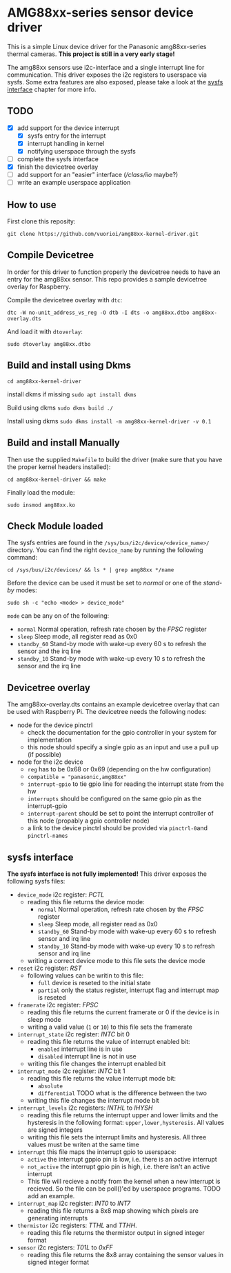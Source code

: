 # AMG88xx-series sensor device driver
This is a simple Linux device driver for the Panasonic amg88xx-series thermal cameras.
**This project is still in a very early stage!**

The amg88xx sensors use i2c-interface and a single interrupt line for communication.
This driver exposes the i2c registers to userspace via sysfs. Some extra features are
also exposed, please take a look at the [sysfs interface](#sysfs-interface) chapter for more info.

## TODO
- [X] add support for the device interrupt
  - [X] sysfs entry for the interrupt
  - [X] interrupt handling in kernel
  - [X] notifying userspace through the sysfs
- [ ] complete the sysfs interface
- [X] finish the devicetree overlay
- [ ] add support for an "easier" interface (_/class/iio_ maybe?)
- [ ] write an example userspace application

## How to use
First clone this reposity:

`git clone https://github.com/vuorioi/amg88xx-kernel-driver.git`

## Compile Devicetree

In order for this driver to function properly the devicetree needs to have an entry
for the amg88xx sensor. This repo provides a sample devicetree overlay for Raspberry.

Compile the devicetree overlay with `dtc`:

`dtc -W no-unit_address_vs_reg -O dtb -I dts -o amg88xx.dtbo amg88xx-overlay.dts`

And load it with `dtoverlay`:

`sudo dtoverlay amg88xx.dtbo`

## Build and install using Dkms

`cd amg88xx-kernel-driver`

install dkms if missing
`sudo apt install dkms`

Build using dkms
`sudo dkms build ./`

Install using dkms
`sudo dkms install -m amg88xx-kernel-driver -v 0.1`


## Build and install Manually
Then use the supplied `Makefile` to build the driver (make sure that you have the proper
kernel headers installed):

`cd amg88xx-kernel-driver && make`

Finally load the module:

`sudo insmod amg88xx.ko`

## Check Module loaded

The sysfs entries are found in the `/sys/bus/i2c/device/<device_name>/` directory. You can find
the right `device_name` by running the following command:

`cd /sys/bus/i2c/devices/ && ls * | grep amg88xx */name`

Before the device can be used it must be set to _normal_ or one of the _stand-by_ modes:

`sudo sh -c "echo <mode> > device_mode"`

`mode` can be any on of the following:
 * `normal` Normal operation, refresh rate chosen by the _FPSC_ register
 * `sleep` Sleep mode, all register read as 0x0
 * `standby_60` Stand-by mode with wake-up every 60 s to refresh the sensor and the irq line
 * `standby_10` Stand-by mode with wake-up every 10 s to refresh the sensor and the irq line

## Devicetree overlay
The amg88xx-overlay.dts contains an example devicetree overlay that can be used with Raspberry
Pi. The devicetree needs the following nodes:
 * node for the device pinctrl
   * check the documentation for the gpio controller in your system for implementation
   * this node should specify a single gpio as an input and use a pull up (if possible)
 * node for the i2c device
   * `reg` has to be 0x68 or 0x69 (depending on the hw configuration)
   * `compatible = "panasonic,amg88xx"`
   * `interrupt-gpio` to tie gpio line for reading the interrupt state from the hw
   * `interrupts` should be configured on the same gpio pin as the interrupt-gpio
   * `interrupt-parent` should be set to point the interrupt controller of this node (propably
     a gpio controller node)
   * a link to the device pinctrl should be provided via `pinctrl-0`and `pinctrl-names`

## sysfs interface
**The sysfs interface is not fully implemented!**
This driver exposes the following sysfs files:
 * `device_mode` i2c register: _PCTL_
   * reading this file returns the device mode:
     * `normal` Normal operation, refresh rate chosen by the _FPSC_ register
     * `sleep` Sleep mode, all register read as 0x0
     * `standby_60` Stand-by mode with wake-up every 60 s to refresh sensor and irq line
     * `standby_10` Stand-by mode with wake-up every 10 s to refresh sensor and irq line
   * writing a correct device mode to this file sets the device mode
 * `reset` i2c register: _RST_
   * following values can be writin to this file:
     * `full` device is reseted to the initial state
     * `partial` only the status register, interrupt flag and interrupt map is reseted
 * `framerate` i2c register: _FPSC_
   * reading this file returns the current framerate or 0 if the device is in sleep mode
   * writing a valid value (`1` or `10`) to this file sets the framerate
 * `interrupt_state` i2c register: _INTC_ bit 0
   * reading this file returns the value of interrupt enabled bit:
     * `enabled` interrupt line is in use
     * `disabled` interrupt line is not in use
   * writing this file changes the interrupt enabled bit
 * `interrupt_mode` i2c register: _INTC_ bit 1
   * reading this file returns the value interrupt mode bit:
     * `absolute`
     * `differential` TODO what is the difference between the two
   * writing this file changes the interrupt mode bit
 * `interrupt_levels` i2c registers: _INTHL_ to _IHYSH_
   * reading this file returns the interrupt upper and lower limits and the
     hysteresis in the following format: `upper,lower,hysteresis`. All values are signed integers
   * writing this file sets the interrupt limits and hysteresis. All three values must be writen
     at the same time
 * `interrupt` this file maps the interrupt gpio to userspace:
   * `active` the interrupt gppio pin is low, i.e. there is an active interrupt
   * `not_active` the interrupt gpio pin is high, i.e. there isn't an active interrupt
   * This file will recieve a notify from the kernel when a new interrupt is recieved. So
     the file can be poll()'ed by userspace programs. TODO add an example.
 * `interrupt_map` i2c register: _INT0_ to _INT7_
   * reading this file returns a 8x8 map showing which pixels are generating interrupts
 * `thermistor` i2c registers: _TTHL_ and _TTHH_.
   * reading this file returns the thermistor output in signed integer format
 * `sensor` i2c registers: _T01L_ to _0xFF_
   * reading this file returns the 8x8 array containing the sensor values in signed integer format

